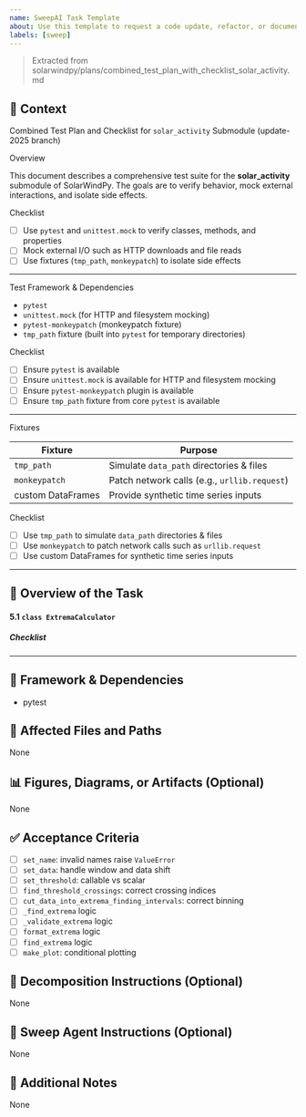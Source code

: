 ```yaml
---
name: SweepAI Task Template
about: Use this template to request a code update, refactor, or documentation change via SweepAI.
labels: [sweep]
---
```


> Extracted from solarwindpy/plans/combined_test_plan_with_checklist_solar_activity.md

## 🧠 Context

Combined Test Plan and Checklist for `solar_activity` Submodule (update-2025 branch)

Overview

This document describes a comprehensive test suite for the **solar_activity** submodule of
SolarWindPy. The goals are to verify behavior, mock external interactions, and isolate side effects.

Checklist

- [ ] Use `pytest` and `unittest.mock` to verify classes, methods, and properties
- [ ] Mock external I/O such as HTTP downloads and file reads
- [ ] Use fixtures (`tmp_path`, `monkeypatch`) to isolate side effects

______________________________________________________________________

Test Framework & Dependencies

- `pytest`
- `unittest.mock` (for HTTP and filesystem mocking)
- `pytest-monkeypatch` (monkeypatch fixture)
- `tmp_path` fixture (built into `pytest` for temporary directories)

Checklist

- [ ] Ensure `pytest` is available
- [ ] Ensure `unittest.mock` is available for HTTP and filesystem mocking
- [ ] Ensure `pytest-monkeypatch` plugin is available
- [ ] Ensure `tmp_path` fixture from core `pytest` is available

______________________________________________________________________

Fixtures

| Fixture | Purpose |
| ----------------- | -------------------------------------------- |
| `tmp_path` | Simulate `data_path` directories & files |
| `monkeypatch` | Patch network calls (e.g., `urllib.request`) |
| custom DataFrames | Provide synthetic time series inputs |

Checklist

- [ ] Use `tmp_path` to simulate `data_path` directories & files
- [ ] Use `monkeypatch` to patch network calls such as `urllib.request`
- [ ] Use custom DataFrames for synthetic time series inputs

______________________________________________________________________

## 🎯 Overview of the Task

#### 5.1 `class ExtremaCalculator`

##### Checklist

______________________________________________________________________

## 🔧 Framework & Dependencies

- pytest

## 📂 Affected Files and Paths

None

## 📊 Figures, Diagrams, or Artifacts (Optional)

None

## ✅ Acceptance Criteria

- [ ] `set_name`: invalid names raise `ValueError`
- [ ] `set_data`: handle window and data shift
- [ ] `set_threshold`: callable vs scalar
- [ ] `find_threshold_crossings`: correct crossing indices
- [ ] `cut_data_into_extrema_finding_intervals`: correct binning
- [ ] `_find_extrema` logic
- [ ] `_validate_extrema` logic
- [ ] `format_extrema` logic
- [ ] `find_extrema` logic
- [ ] `make_plot`: conditional plotting

## 🧩 Decomposition Instructions (Optional)

None

## 🤖 Sweep Agent Instructions (Optional)

None

## 💬 Additional Notes

None
